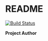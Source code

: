 # README

[![Build Status](https://travis-ci.com/NJubenville/web615-final-assignment-base.svg?branch=master)](https://travis-ci.com/NJubenville/web615-final-assignment-base)

**Project Author**
